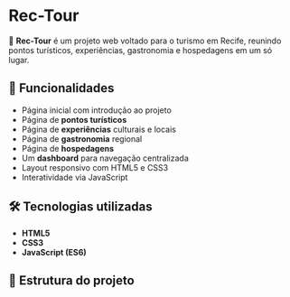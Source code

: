 # Rec-Tour  

🚀 **Rec-Tour** é um projeto web voltado para o turismo em Recife, reunindo pontos turísticos, experiências, gastronomia e hospedagens em um só lugar.  

## 📌 Funcionalidades  

- Página inicial com introdução ao projeto  
- Página de **pontos turísticos**  
- Página de **experiências** culturais e locais  
- Página de **gastronomia** regional  
- Página de **hospedagens**  
- Um **dashboard** para navegação centralizada  
- Layout responsivo com HTML5 e CSS3  
- Interatividade via JavaScript  

## 🛠️ Tecnologias utilizadas  

- **HTML5**  
- **CSS3**  
- **JavaScript (ES6)**  

## 📂 Estrutura do projeto  

